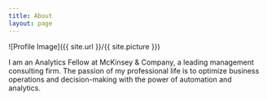 ```yaml
---
title: About
layout: page
---
```

![Profile Image]({{ site.url }}/{{ site.picture }})

I am an Analytics Fellow at McKinsey & Company, a leading management consulting firm. The passion of my professional life is to optimize business operations and decision-making with the power of automation and analytics. 

